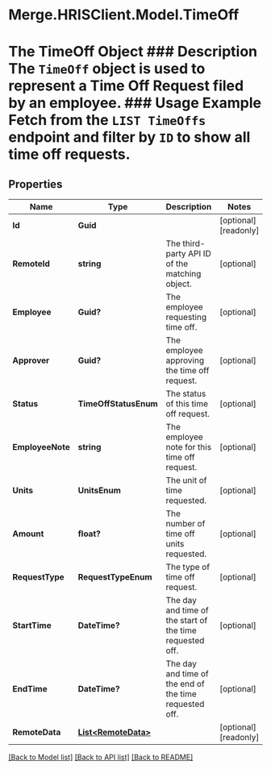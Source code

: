# Merge.HRISClient.Model.TimeOff
# The TimeOff Object ### Description The `TimeOff` object is used to represent a Time Off Request filed by an employee.  ### Usage Example Fetch from the `LIST TimeOffs` endpoint and filter by `ID` to show all time off requests.

## Properties

Name | Type | Description | Notes
------------ | ------------- | ------------- | -------------
**Id** | **Guid** |  | [optional] [readonly] 
**RemoteId** | **string** | The third-party API ID of the matching object. | [optional] 
**Employee** | **Guid?** | The employee requesting time off. | [optional] 
**Approver** | **Guid?** | The employee approving the time off request. | [optional] 
**Status** | **TimeOffStatusEnum** | The status of this time off request. | [optional] 
**EmployeeNote** | **string** | The employee note for this time off request. | [optional] 
**Units** | **UnitsEnum** | The unit of time requested. | [optional] 
**Amount** | **float?** | The number of time off units requested. | [optional] 
**RequestType** | **RequestTypeEnum** | The type of time off request. | [optional] 
**StartTime** | **DateTime?** | The day and time of the start of the time requested off. | [optional] 
**EndTime** | **DateTime?** | The day and time of the end of the time requested off. | [optional] 
**RemoteData** | [**List&lt;RemoteData&gt;**](RemoteData.md) |  | [optional] [readonly] 

[[Back to Model list]](../README.md#documentation-for-models) [[Back to API list]](../README.md#documentation-for-api-endpoints) [[Back to README]](../README.md)

